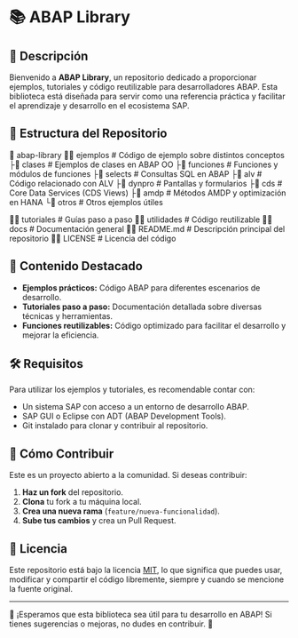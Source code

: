 # 📚 ABAP Library

## 📌 Descripción
Bienvenido a **ABAP Library**, un repositorio dedicado a proporcionar ejemplos, tutoriales y código reutilizable para desarrolladores ABAP. Esta biblioteca está diseñada para servir como una referencia práctica y facilitar el aprendizaje y desarrollo en el ecosistema SAP.

## 📂 Estructura del Repositorio

💁 abap-library
🔸💁 ejemplos          # Código de ejemplo sobre distintos conceptos
├💁 clases          # Ejemplos de clases en ABAP OO
├💁 funciones       # Funciones y módulos de funciones
├💁 selects         # Consultas SQL en ABAP
├💁 alv             # Código relacionado con ALV
├💁 dynpro          # Pantallas y formularios
├💁 cds             # Core Data Services (CDS Views)
├💁 amdp            # Métodos AMDP y optimización en HANA
└💁 otros           # Otros ejemplos útiles

🔸💁 tutoriales       # Guías paso a paso
🔸💁 utilidades       # Código reutilizable
🔸💁 docs             # Documentación general
🔸💁 README.md        # Descripción principal del repositorio
🔸💁 LICENSE          # Licencia del código

## 🚀 Contenido Destacado
- **Ejemplos prácticos:** Código ABAP para diferentes escenarios de desarrollo.
- **Tutoriales paso a paso:** Documentación detallada sobre diversas técnicas y herramientas.
- **Funciones reutilizables:** Código optimizado para facilitar el desarrollo y mejorar la eficiencia.

## 🛠 Requisitos
Para utilizar los ejemplos y tutoriales, es recomendable contar con:
- Un sistema SAP con acceso a un entorno de desarrollo ABAP.
- SAP GUI o Eclipse con ADT (ABAP Development Tools).
- Git instalado para clonar y contribuir al repositorio.

## 👥 Cómo Contribuir
Este es un proyecto abierto a la comunidad. Si deseas contribuir:
1. **Haz un fork** del repositorio.
2. **Clona** tu fork a tu máquina local.
3. **Crea una nueva rama** (`feature/nueva-funcionalidad`).
4. **Sube tus cambios** y crea un Pull Request.

## 📄 Licencia
Este repositorio está bajo la licencia [MIT](LICENSE), lo que significa que puedes usar, modificar y compartir el código libremente, siempre y cuando se mencione la fuente original.

---

🌟 ¡Esperamos que esta biblioteca sea útil para tu desarrollo en ABAP! Si tienes sugerencias o mejoras, no dudes en contribuir. 🚀